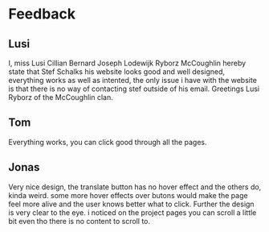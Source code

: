 # Feedback
## Lusi
I, miss Lusi Cillian Bernard Joseph Lodewijk Ryborz McCoughlin hereby state that Stef Schalks his website looks good and well designed, everything works as well as intented, the only issue i have with the website is that there is no way of contacting stef outside of his email.
Greetings Lusi Ryborz of the McCoughlin clan. 

## Tom
Everything works, you can click good through all the pages.

## Jonas
Very nice design, the translate button has no hover effect and the others do, kinda weird. some more hover effects over butons would make the page feel more alive and the user knows better what to click. Further the design is very clear to the eye. i noticed on the project pages you can scroll a little bit even tho there is no content to scroll to.